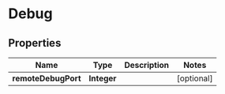 

# Debug


## Properties

| Name | Type | Description | Notes |
|------------ | ------------- | ------------- | -------------|
|**remoteDebugPort** | **Integer** |  |  [optional] |



